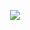 
<p align="center">
 <img src="(https://1337-readme.vercel.app/api/profile?cursus=42cursus&dark=true&email=hide&leet_logo=hide&login=wollio)
           (https://profile.intra.42.fr/users/wollio)"
</p>
